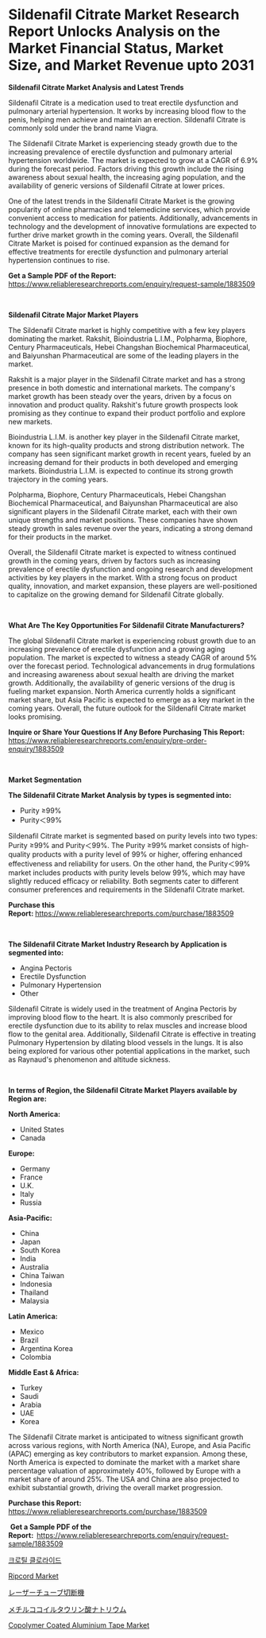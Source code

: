 <p><h1>Sildenafil Citrate Market Research Report Unlocks Analysis on the Market Financial Status, Market Size, and Market Revenue upto 2031</h1></p><p><strong>Sildenafil Citrate Market Analysis and Latest Trends</strong></p>
<p><p>Sildenafil Citrate is a medication used to treat erectile dysfunction and pulmonary arterial hypertension. It works by increasing blood flow to the penis, helping men achieve and maintain an erection. Sildenafil Citrate is commonly sold under the brand name Viagra.</p><p>The Sildenafil Citrate Market is experiencing steady growth due to the increasing prevalence of erectile dysfunction and pulmonary arterial hypertension worldwide. The market is expected to grow at a CAGR of 6.9% during the forecast period. Factors driving this growth include the rising awareness about sexual health, the increasing aging population, and the availability of generic versions of Sildenafil Citrate at lower prices.</p><p>One of the latest trends in the Sildenafil Citrate Market is the growing popularity of online pharmacies and telemedicine services, which provide convenient access to medication for patients. Additionally, advancements in technology and the development of innovative formulations are expected to further drive market growth in the coming years. Overall, the Sildenafil Citrate Market is poised for continued expansion as the demand for effective treatments for erectile dysfunction and pulmonary arterial hypertension continues to rise.</p></p>
<p><strong>Get a Sample PDF of the Report:&nbsp;</strong> <a href="https://www.reliableresearchreports.com/enquiry/request-sample/1883509">https://www.reliableresearchreports.com/enquiry/request-sample/1883509</a></p>
<p>&nbsp;</p>
<p><strong>Sildenafil Citrate Major Market Players</strong></p>
<p><p>The Sildenafil Citrate market is highly competitive with a few key players dominating the market. Rakshit, Bioindustria L.I.M., Polpharma, Biophore, Century Pharmaceuticals, Hebei Changshan Biochemical Pharmaceutical, and Baiyunshan Pharmaceutical are some of the leading players in the market.</p><p>Rakshit is a major player in the Sildenafil Citrate market and has a strong presence in both domestic and international markets. The company's market growth has been steady over the years, driven by a focus on innovation and product quality. Rakshit's future growth prospects look promising as they continue to expand their product portfolio and explore new markets.</p><p>Bioindustria L.I.M. is another key player in the Sildenafil Citrate market, known for its high-quality products and strong distribution network. The company has seen significant market growth in recent years, fueled by an increasing demand for their products in both developed and emerging markets. Bioindustria L.I.M. is expected to continue its strong growth trajectory in the coming years.</p><p>Polpharma, Biophore, Century Pharmaceuticals, Hebei Changshan Biochemical Pharmaceutical, and Baiyunshan Pharmaceutical are also significant players in the Sildenafil Citrate market, each with their own unique strengths and market positions. These companies have shown steady growth in sales revenue over the years, indicating a strong demand for their products in the market.</p><p>Overall, the Sildenafil Citrate market is expected to witness continued growth in the coming years, driven by factors such as increasing prevalence of erectile dysfunction and ongoing research and development activities by key players in the market. With a strong focus on product quality, innovation, and market expansion, these players are well-positioned to capitalize on the growing demand for Sildenafil Citrate globally.</p></p>
<p>&nbsp;</p>
<p><strong>What Are The Key Opportunities For Sildenafil Citrate Manufacturers?</strong></p>
<p><p>The global Sildenafil Citrate market is experiencing robust growth due to an increasing prevalence of erectile dysfunction and a growing aging population. The market is expected to witness a steady CAGR of around 5% over the forecast period. Technological advancements in drug formulations and increasing awareness about sexual health are driving the market growth. Additionally, the availability of generic versions of the drug is fueling market expansion. North America currently holds a significant market share, but Asia Pacific is expected to emerge as a key market in the coming years. Overall, the future outlook for the Sildenafil Citrate market looks promising.</p></p>
<p><strong>Inquire or Share Your Questions If Any Before Purchasing This Report:</strong> <a href="https://www.reliableresearchreports.com/enquiry/pre-order-enquiry/1883509">https://www.reliableresearchreports.com/enquiry/pre-order-enquiry/1883509</a></p>
<p>&nbsp;</p>
<p><strong>Market Segmentation</strong></p>
<p><strong>The Sildenafil Citrate Market Analysis by types is segmented into:</strong></p>
<p><ul><li>Purity ≥99%</li><li>Purity＜99%</li></ul></p>
<p><p>Sildenafil Citrate market is segmented based on purity levels into two types: Purity ≥99% and Purity＜99%. The Purity ≥99% market consists of high-quality products with a purity level of 99% or higher, offering enhanced effectiveness and reliability for users. On the other hand, the Purity＜99% market includes products with purity levels below 99%, which may have slightly reduced efficacy or reliability. Both segments cater to different consumer preferences and requirements in the Sildenafil Citrate market.</p></p>
<p><strong>Purchase this Report:&nbsp;</strong><a href="https://www.reliableresearchreports.com/purchase/1883509">https://www.reliableresearchreports.com/purchase/1883509</a></p>
<p>&nbsp;</p>
<p><strong>The Sildenafil Citrate Market Industry Research by Application is segmented into:</strong></p>
<p><ul><li>Angina Pectoris</li><li>Erectile Dysfunction</li><li>Pulmonary Hypertension</li><li>Other</li></ul></p>
<p><p>Sildenafil Citrate is widely used in the treatment of Angina Pectoris by improving blood flow to the heart. It is also commonly prescribed for erectile dysfunction due to its ability to relax muscles and increase blood flow to the genital area. Additionally, Sildenafil Citrate is effective in treating Pulmonary Hypertension by dilating blood vessels in the lungs. It is also being explored for various other potential applications in the market, such as Raynaud's phenomenon and altitude sickness.</p></p>
<p>&nbsp;</p>
<p><strong>In terms of Region, the Sildenafil Citrate Market Players available by Region are:</strong></p>
<p>
    <p> <strong> North America: </strong>
        <ul>
            <li>United States</li>
            <li>Canada</li>
        </ul>
        </p> 
    <p> <strong> Europe: </strong>
        <ul>
            <li>Germany</li>
            <li>France</li>
            <li>U.K.</li>
            <li>Italy</li>
            <li>Russia</li>
        </ul>
        </p> 
    <p> <strong> Asia-Pacific: </strong>
        <ul>
            <li>China</li>
            <li>Japan</li>
            <li>South Korea</li>
            <li>India</li>
            <li>Australia</li>
            <li>China Taiwan</li>
            <li>Indonesia</li>
            <li>Thailand</li>
            <li>Malaysia</li>
        </ul>
        </p> 
    <p> <strong> Latin America: </strong>
        <ul>
            <li>Mexico</li>
            <li>Brazil</li>
            <li>Argentina Korea</li>
            <li>Colombia</li>
        </ul>
        </p> 
    <p> <strong> Middle East & Africa: </strong>
        <ul>
            <li>Turkey</li>
            <li>Saudi</li>
            <li>Arabia</li>
            <li>UAE</li>
            <li>Korea</li>
        </ul>
    </p>
    </p>
<p><p>The Sildenafil Citrate market is anticipated to witness significant growth across various regions, with North America (NA), Europe, and Asia Pacific (APAC) emerging as key contributors to market expansion. Among these, North America is expected to dominate the market with a market share percentage valuation of approximately 40%, followed by Europe with a market share of around 25%. The USA and China are also projected to exhibit substantial growth, driving the overall market progression.</p></p>
<p><strong>Purchase this Report: </strong><a href="https://www.reliableresearchreports.com/purchase/1883509">https://www.reliableresearchreports.com/purchase/1883509</a></p>
<p>&nbsp;<strong>Get a Sample PDF of the Report:&nbsp;&nbsp;</strong><a href="https://www.reliableresearchreports.com/enquiry/request-sample/1883509">https://www.reliableresearchreports.com/enquiry/request-sample/1883509</a></p>
<p><strong></strong></p>
<p><p><a href="https://medium.com/@sybleferry/%ED%81%AC%EB%A1%9C%ED%8B%B8-%EC%97%BC%ED%99%94%EB%AC%BC-%EC%8B%9C%EC%9E%A5%EC%9D%80-%EC%8B%9C%EC%9E%A5-%EC%A0%90%EC%9C%A0%EC%9C%A8-%EA%B7%9C%EB%AA%A8-%EB%B0%8F-2031%EB%85%84%EA%B9%8C%EC%A7%80%EC%9D%98-%EC%98%88%EC%83%81-%EC%98%88%EC%B8%A1%EC%97%90-%EC%B4%88%EC%A0%90%EC%9D%84-%EB%A7%9E%EC%B6%98%EB%8B%A4-514dfe968a0a">크로틸 클로라이드</a></p><p><a href="https://github.com/gamblestampleyjenny50m5sl6/Market-Research-Report-List-1/blob/main/ripcord-market.md">Ripcord Market</a></p><p><a href="https://medium.com/@vincemarvin1/%E3%83%AC%E3%83%BC%E3%82%B6%E3%83%BC%E3%83%81%E3%83%A5%E3%83%BC%E3%83%96%E5%88%87%E6%96%AD%E6%A9%9F%E3%81%AE%E5%B8%82%E5%A0%B4%E8%A6%8F%E6%A8%A1-cagr-%E3%83%88%E3%83%AC%E3%83%B3%E3%83%89-2024-2030-bbd6c48cfe7a">レーザーチューブ切断機</a></p><p><a href="https://medium.com/@lenorakris2023/%E3%83%8A%E3%83%88%E3%83%AA%E3%82%A6%E3%83%A0%E3%83%A1%E3%83%81%E3%83%AB%E3%82%B3%E3%82%B3%E3%82%A4%E3%83%AB%E3%82%BF%E3%82%A6%E3%83%AC%E3%83%BC%E3%83%88%E5%B8%82%E5%A0%B4%E8%AA%BF%E6%9F%BB%E3%83%AC%E3%83%9D%E3%83%BC%E3%83%88-%E3%81%9D%E3%81%AE%E6%AD%B4%E5%8F%B2%E3%81%A82031%E5%B9%B4%E3%81%BE%E3%81%A7%E3%81%AE%E4%BA%88%E6%B8%AC-1390fbf0f7ef">メチルココイルタウリン酸ナトリウム</a></p><p><a href="https://github.com/wwwkeltoum/Market-Research-Report-List-2/blob/main/copolymer-coated-aluminium-tape-market.md">Copolymer Coated Aluminium Tape Market</a></p></p>